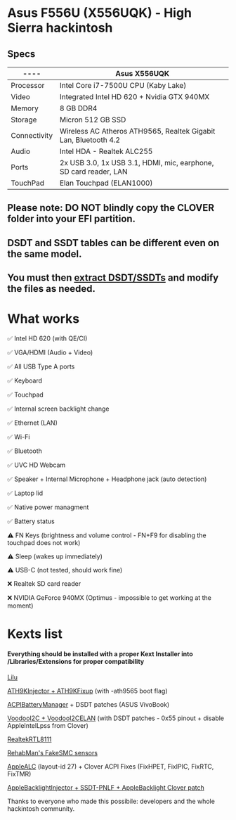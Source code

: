 # Asus F556U (X556UQK) - High Sierra hackintosh

## Specs


---- | Asus X556UQK
------------ | -------------
Processor |	Intel Core i7-7500U CPU (Kaby Lake)
Video |	Integrated Intel HD 620 + Nvidia GTX 940MX
Memory |	8 GB DDR4
Storage |	Micron 512 GB SSD
Connectivity |	Wireless AC Atheros ATH9565, Realtek Gigabit Lan, Bluetooth 4.2
Audio | Intel HDA - Realtek ALC255
Ports | 2x USB 3.0, 1x USB 3.1, HDMI, mic, earphone, SD card reader, LAN
TouchPad | Elan Touchpad (ELAN1000)

## Please note: DO NOT blindly copy the CLOVER folder into your EFI partition. 

## DSDT and SSDT tables can be different even on the same model.

## You must then [extract DSDT/SSDTs](https://www.tonymacx86.com/threads/guide-patching-laptop-dsdt-ssdts.152573/) and modify the files as needed.

# What works
  
✅ Intel HD 620 (with QE/CI)

✅ VGA/HDMI (Audio + Video)

✅ All USB Type A ports

✅ Keyboard

✅ Touchpad

✅ Internal screen backlight change

✅ Ethernet (LAN)

✅ Wi-Fi

✅ Bluetooth

✅ UVC HD Webcam

✅ Speaker + Internal Microphone + Headphone jack (auto detection)

✅ Laptop lid

✅ Native power managment

✅ Battery status

⚠️ FN Keys (brightness and volume control - FN+F9 for disabling the touchpad does not work)

⚠️ Sleep (wakes up immediately)

⚠️ USB-C (not tested, should work fine)

❌ Realtek SD card reader

❌ NVIDIA GeForce 940MX (Optimus - impossible to get working at the moment)


# Kexts list

#### Everything should be installed with a proper Kext Installer into /Libraries/Extensions for proper compatibility

[Lilu](https://github.com/acidanthera/Lilu)

[ATH9KInjector + ATH9KFixup](https://github.com/black-dragon74/ATH9KFixup) (with -ath9565 boot flag)

[ACPIBatteryManager](https://bitbucket.org/RehabMan/os-x-acpi-battery-driver/downloads/) + DSDT patches (ASUS VivoBook)

[VoodooI2C + VoodooI2CELAN](https://github.com/alexandred/VoodooI2C) (with DSDT patches - 0x55 pinout + disable AppleIntelLpss from Clover)

[RealtekRTL8111](https://github.com/Mieze/RTL8111_driver_for_OS_X)

[RehabMan's FakeSMC sensors](https://bitbucket.org/RehabMan/os-x-fakesmc-kozlek/downloads/)

[AppleALC](https://github.com/acidanthera/AppleALC) (layout-id 27) + Clover ACPI Fixes (FixHPET, FixIPIC, FixRTC, FixTMR)

[AppleBacklightInjector + SSDT-PNLF + AppleBacklight Clover
patch](https://www.tonymacx86.com/threads/guide-laptop-backlight-control-using-applebacklightinjector-kext.218222/)

Thanks to everyone who made this possibile: developers and the whole hackintosh community.
